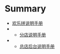 # Summary

* [欢乐拼说明手册](README.md)
* * [分店说明手册](fen-dian-shuo-ming-shou-ce.md)
* * [总店后台说明手册](first-question.md)



